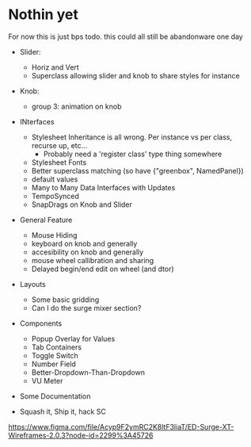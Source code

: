 # Nothin yet

For now this is just bps todo. this could all still be abandonware one day

- Slider:
    - Horiz and Vert
    - Superclass allowing slider and knob to share styles for instance
- Knob:
    - group 3: animation on knob
- INterfaces
    - Stylesheet Inheritance is all wrong. Per instance vs per class, recurse up, etc...
        - Probably need a 'register class' type thing somewhere
    - Stylesheet Fonts
    - Better superclass matching (so have {"greenbox", NamedPanel})
    - default values
    - Many to Many Data Interfaces with Updates
    - TempoSynced
    - SnapDrags on Knob and Slider
- General Feature
    - Mouse Hiding
    - keyboard on knob and generally
    - accesibility on knob and generally
    - mouse wheel callibration and sharing
    - Delayed begin/end edit on wheel (and dtor)
- Layouts
    - Some basic gridding
    - Can I do the surge mixer section?
- Components
    - Popup Overlay for Values
    - Tab Containers
    - Toggle Switch
    - Number Field
    - Better-Dropdown-Than-Dropdown
    - VU Meter
- Some Documentation

- Squash it, Ship it, hack SC

https://www.figma.com/file/Acyp9F2ymRC2K8ltF3liaT/ED-Surge-XT-Wireframes-2.0.3?node-id=2299%3A45726
